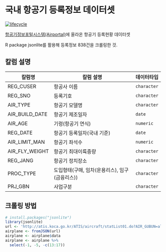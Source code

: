 <!-- README.md is generated from README.Rmd. Please edit that file -->

# 국내 항공기 등록정보 데이터셋

[![lifecycle](https://img.shields.io/badge/lifecycle-stable-brightgreen.svg)](https://www.tidyverse.org/lifecycle/#stable)
 
[항공기정보포털시스템(Airportal)](http://atis.koca.go.kr/ATIS/aircraft/forwardPage.do?pageUrl=aircraftRegStat01)에 올라온 항공기 등록현황 데이터셋

R package jsonlite를 활용해 등록정보 838건을 크롤링한 것.

## 칼럼 설명

| 칼럼명            | 칼럼 설명                  | 데이터타입     |
| --------------- | ------------------------- | ----------- |
| REG_CUSER       | 항공사 이름                  | `character` |
| REG_SNO         | 등록기호                     | `character` |
| AIR_TYPE        | 항공기 모델명                 | `character` |
| AIR_BUILD_DATE  | 항공기 제조일자                | `date` |
| AIR_AGE         | 기령(항공기 연식)              | `numeric` |
| REG_DATE        | 항공기 등록일자(국내 기준)       | `date` |
| AIR_LIMIT_MAN   | 항공기 좌석수                | `numeric` |
| AIR_FLY_WEIGHT  | 항공기 최대이륙중량        | `character` |
| REG_JANG        | 항공기 정치장소              | `character` |
| PROC_TYPE       | 도입형태(구매, 임차(운용리스), 임구(금융리스))       | `character`   |
| PRJ_GBN         | 사업구분                 | `character`   |
 

## 크롤링 방법


``` r
# install.packages("jsonlite")  
library(jsonlite)  
url <- 'http://atis.koca.go.kr/ATIS/aircraft/statList01.do?AIR_GUBUN=all&_=1560917279832'  
airplane <- fromJSON(url)  
airplane <- airplane$data  
airplane <- airplane %>% 
  select(-1, -5, -c(13:17))  
  
